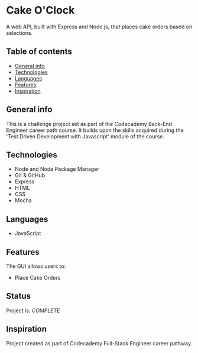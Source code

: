 # Cake O'Clock

A web API, built with Express and Node.js, that places cake orders based on selections.

## Table of contents

* [General info](#general-info)
* [Technologies](#technologies)
* [Languages](#languages)
* [Features](#features)
* [Inspiration](#inspiration)

## General info

 This is a challenge project set as part of the Codecademy Back-End Engineer career path course. It builds upon the skills acquired during the 'Test Driven Development with Javascript' module of the course.

## Technologies

* Node and Node Package Manager
* Git & GitHub
* Express
* HTML
* CSS
* Mocha

## Languages

* JavaScript

## Features

The GUI allows users to:
* Place Cake Orders

## Status

Project is: _COMPLETE_

## Inspiration

Project created as part of Codecademy Full-Stack Engineer career pathway.

